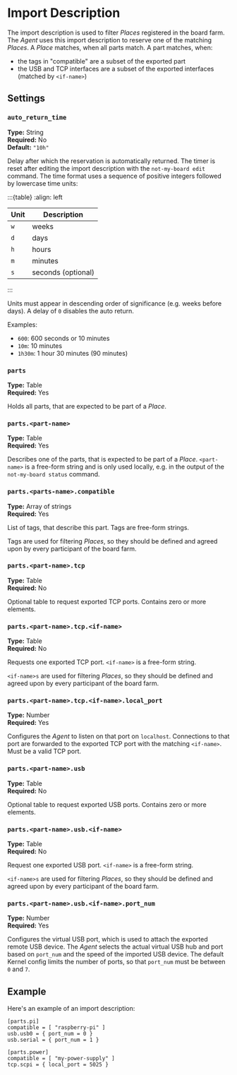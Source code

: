 # Import Description

The import description is used to filter *Places* registered in the board farm.
The *Agent* uses this import description to reserve one of the matching
*Places*. A *Place* matches, when all parts match. A part matches, when:
- the tags in "compatible" are a subset of the exported part
- the USB and TCP interfaces are a subset of the exported interfaces (matched by
  `<if-name>`)

## Settings

### `auto_return_time`

**Type:** String \
**Required:** No \
**Default:** `"10h"`

Delay after which the reservation is automatically returned. The timer is reset
after editing the import description with the `not-my-board edit` command. The
time format uses a sequence of positive integers followed by lowercase time
units:

:::{table}
:align: left

Unit | Description
---- | -----------
`w`  | weeks
`d`  | days
`h`  | hours
`m`  | minutes
`s`  | seconds (optional)
:::

Units must appear in descending order of significance (e.g. weeks before days).
A delay of `0` disables the auto return.

Examples:
- `600`: 600 seconds or 10 minutes
- `10m`: 10 minutes
- `1h30m`: 1 hour 30 minutes (90 minutes)

### `parts`

**Type:** Table \
**Required:** Yes

Holds all parts, that are expected to be part of a *Place*.

### `parts.<part-name>`

**Type:** Table \
**Required:** Yes

Describes one of the parts, that is expected to be part of a *Place*.
`<part-name>` is a free-form string and is only used locally, e.g. in the output
of the `not-my-board status` command.

### `parts.<parts-name>.compatible`

**Type:** Array of strings \
**Required:** Yes

List of tags, that describe this part. Tags are free-form strings.

Tags are used for filtering *Places*, so they should be defined and agreed upon
by every participant of the board farm.

### `parts.<part-name>.tcp`

**Type:** Table \
**Required:** No

Optional table to request exported TCP ports. Contains zero or more elements.

### `parts.<part-name>.tcp.<if-name>`

**Type:** Table \
**Required:** No

Requests one exported TCP port. `<if-name>` is a free-form string.

`<if-name>s` are used for filtering *Places*, so they should be defined and
agreed upon by every participant of the board farm.

### `parts.<part-name>.tcp.<if-name>.local_port`

**Type:** Number \
**Required:** Yes

Configures the *Agent* to listen on that port on `localhost`. Connections to
that port are forwarded to the exported TCP port with the matching `<if-name>`.
Must be a valid TCP port.

### `parts.<part-name>.usb`

**Type:** Table \
**Required:** No

Optional table to request exported USB ports. Contains zero or more elements.

### `parts.<part-name>.usb.<if-name>`

**Type:** Table \
**Required:** No

Request one exported USB port. `<if-name>` is a free-form string.

`<if-name>s` are used for filtering *Places*, so they should be defined and
agreed upon by every participant of the board farm.

### `parts.<part-name>.usb.<if-name>.port_num`

**Type:** Number \
**Required:** Yes

Configures the virtual USB port, which is used to attach the exported remote USB
device. The *Agent* selects the actual virtual USB hub and port based on
`port_num` and the speed of the imported USB device. The default Kernel config
limits the number of ports, so that `port_num` must be between `0` and `7`.

## Example

Here's an example of an import description:
```{code-block} toml
[parts.pi]
compatible = [ "raspberry-pi" ]
usb.usb0 = { port_num = 0 }
usb.serial = { port_num = 1 }

[parts.power]
compatible = [ "my-power-supply" ]
tcp.scpi = { local_port = 5025 }
```
